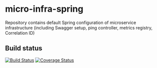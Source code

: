 micro-infra-spring
=======================
Repository contains default Spring configuration of microservice infrastructure (including Swagger setup, ping controller, metrics registry, Correlation ID)

## Build status
[![Build Status](https://travis-ci.org/4finance/micro-infra-spring.svg?branch=master)](https://travis-ci.org/4finance/micro-infra-spring) [![Coverage Status](http://img.shields.io/coveralls/4finance/micro-infra-spring/master.svg)](https://coveralls.io/r/4finance/micro-infra-spring)
